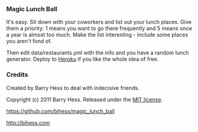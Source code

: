 ### Magic Lunch Ball

It's easy. Sit down with your coworkers and list out your lunch places. Give them a priority:
1 means you want to go there frequently and 5 means once a year is almost too much. Make the
list interesting - include some places you aren't fond of.

Then edit data/restaurants.yml with the info and you have a random lunch generator. Deploy to
[Heroku](http://heroku.com) if you like the whole idea of free.

### Credits

Created by Barry Hess to deal with indecisive friends.

Copyright (c) 2011 Barry Hess. Released under the [MIT license](http://www.opensource.org/licenses/mit-license.php).

https://github.com/bjhess/magic_lunch_ball

http://bjhess.com

